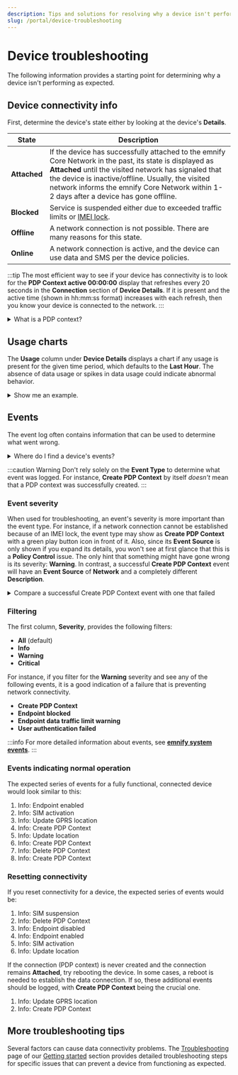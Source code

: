 ```yaml
---
description: Tips and solutions for resolving why a device isn't performing as expected
slug: /portal/device-troubleshooting
---
```


# Device troubleshooting

The following information provides a starting point for determining why a device isn't performing as expected.

## Device connectivity info

First, determine the device's state either by looking at the device's **Details**.

| State        | Description |
| ------------ | ----------- |
| **Attached** | If the device has successfully attached to the emnify Core Network in the past, its state is displayed as **Attached** until the visited network has signaled that the device is inactive/offline. Usually, the visited network informs the emnify Core Network within 1-2 days after a device has gone offline. | 
| **Blocked**  | Service is suspended either due to exceeded traffic limits or [IMEI lock](/glossary#imei-lock). |
| **Offline**  | A network connection is not possible. There are many reasons for this state. |
| **Online**   | A network connection is active, and the device can use data and SMS per the device policies. | 

:::tip
The most efficient way to see if your device has connectivity is to look for the **PDP Context active 00:00:00** display that refreshes every 20 seconds in the **Connection** section of **Device Details**.
If it is present and the active time (shown in hh:mm:ss format) increases with each refresh, then you know your device is connected to the network.
:::

<details className="custom-details-troubleshooting">
  <summary>What is a PDP context?</summary>
  A Packet Data Protocol (PDP) context is a data structure that enables a device to transmit and receive data using Internet Protocol (IP).  
  This data structure includes a device's IP address, IMSI, and additional parameters to properly route data to and from the network.  

 If a device's most recent PDP context event is **Create PDP Context**, the device should be **online** with an active network connection.  

  The device is offline if a device's most recent PDP context event is **Delete PDP Context**.
</details>

## Usage charts

The **Usage** column under **Device Details** displays a chart if any usage is present for the given time period, which defaults to the **Last Hour**.
The absence of data usage or spikes in data usage could indicate abnormal behavior.

<details className="custom-details-example">
  <summary>Show me an example.</summary>

  In this case, no data was sent or received during the last hour.

  <img
    src={require('./assets/usage-data-last-hour.png').default}
    style={{width:335}}
    alt=""
  /> 

  After selecting the **Current Month** view, you can see that this device hasn't sent or received data for several days.

  <img
    src={require('./assets/usage-data-current-month.png').default}
    style={{width:335}}
    alt=""
  /> 

</details>


## Events

The event log often contains information that can be used to determine what went wrong.

<details className="custom-details-troubleshooting">
  <summary>Where do I find a device's events?</summary>
  <img
    src={require('./assets/device-details-events.png').default}
    style={{width:655}}
    alt=""
  />  

  **Note**: Events are always shown in reverse chronological order, i.e., the newest ones at the top.

</details>

:::caution Warning
Don't rely solely on the **Event Type** to determine what event was logged.
For instance, **Create PDP Context** by itself *doesn't* mean that a PDP context was successfully created.
:::

### Event severity

When used for troubleshooting, an event's severity is more important than the event type.
For instance, if a network connection cannot be established because of an IMEI lock, the event type may show as **Create PDP Context** with a green play button icon in front of it.
Also, since its **Event Source** is only shown if you expand its details, you won't see at first glance that this is a **Policy Control** issue.
The only hint that something might have gone wrong is its severity: **Warning**.
In contrast, a successful **Create PDP Context** event will have an **Event Source** of **Network** and a completely different **Description**.

<details className="custom-details-example">
  <summary>Compare a successful Create PDP Context event with one that failed</summary>
  <img
    src={require('./assets/create-pdp-context-success-and-failure.png').default}
    style={{width:550}}
    alt=""
  /> 
</details>

### Filtering

The first column, **Severity**, provides the following filters:

- **All** (default)
- **Info**
- **Warning**
- **Critical**

For instance, if you filter for the **Warning** severity and see any of the following events, it is a good indication of a failure that is preventing network connectivity. 

- **Create PDP Context**
- **Endpoint blocked**
- **Endpoint data traffic limit warning**
- **User authentication failed**

:::info
For more detailed information about events, see [**emnify system events**](/services/events).
:::

### Events indicating normal operation

The expected series of events for a fully functional, connected device would look similar to this:

1. Info: Endpoint enabled
1. Info: SIM activation
1. Info: Update GPRS location
1. Info: Create PDP Context
1. Info: Update location
1. Info: Create PDP Context
1. Info: Delete PDP Context
1. Info: Create PDP Context

### Resetting connectivity

If you reset connectivity for a device, the expected series of events would be:

1. Info: SIM suspension
1. Info: Delete PDP Context
1. Info: Endpoint disabled
1. Info: Endpoint enabled
1. Info: SIM activation
1. Info: Update location

If the connection (PDP context) is never created and the connection remains **Attached**, try rebooting the device.
In some cases, a reboot is needed to establish the data connection.
If so, these additional events should be logged, with **Create PDP Context** being the crucial one. 

1. Info: Update GPRS location
1. Info: Create PDP Context

##  More troubleshooting tips

Several factors can cause data connectivity problems.
The [Troubleshooting](/quickstart/troubleshooting) page of our [Getting started](/quickstart) section provides detailed troubleshooting steps for specific issues that can prevent a device from functioning as expected.
